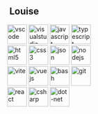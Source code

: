 <h2>&nbsp;Louise</h2>
<p align="left">
<img src="https://cdn.jsdelivr.net/gh/devicons/devicon/icons/vscode/vscode-original.svg" alt="vscode" width="45" height="45"/>
<img src="https://cdn.jsdelivr.net/gh/devicons/devicon@latest/icons/visualstudio/visualstudio-plain.svg" alt="visualstudio" width="45" height="45"  />       
<img src="https://cdn.jsdelivr.net/gh/devicons/devicon@latest/icons/javascript/javascript-plain.svg" alt="javascript" width="45" height="45" />
<img src="https://cdn.jsdelivr.net/gh/devicons/devicon@latest/icons/typescript/typescript-plain.svg" alt="typescript" width="45" height="45"/><br>
<img src="https://cdn.jsdelivr.net/gh/devicons/devicon@latest/icons/html5/html5-plain.svg" alt="html5" width="45" height="45" />
<img src="https://cdn.jsdelivr.net/gh/devicons/devicon@latest/icons/css3/css3-plain.svg" alt="css3" width="45" height="45" />
<img src="https://cdn.jsdelivr.net/gh/devicons/devicon@latest/icons/json/json-plain.svg" alt="json" width="45" height="45"/>                 
<img src="https://cdn.jsdelivr.net/gh/devicons/devicon@latest/icons/nodejs/nodejs-plain.svg" alt="nodejs" width="45" height="45" /><br>
<img src="https://cdn.jsdelivr.net/gh/devicons/devicon@latest/icons/vite/vite-original.svg" alt="vite" width="45" height="45" />                       
<img src="https://cdn.jsdelivr.net/gh/devicons/devicon@latest/icons/vuejs/vuejs-original.svg" alt="vuejs" width="45" height="45" />
<img src="https://cdn.jsdelivr.net/gh/devicons/devicon@latest/icons/bash/bash-original.svg"  alt="bash" width="45" height="45" />          
<img src="https://cdn.jsdelivr.net/gh/devicons/devicon@latest/icons/git/git-original.svg" alt="git" width="45" height="45" /><br>
<img src="https://cdn.jsdelivr.net/gh/devicons/devicon@latest/icons/react/react-original.svg" alt="react" width="45" height="45" />
<img src="https://cdn.jsdelivr.net/gh/devicons/devicon@latest/icons/csharp/csharp-plain.svg" alt="csharp" width="45" height="45"/>
<img src="https://cdn.jsdelivr.net/gh/devicons/devicon@latest/icons/dot-net/dot-net-plain.svg" alt="dot-net" width="45" height="45" />
          
                
          
</p>
